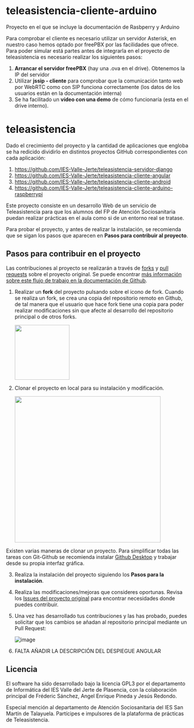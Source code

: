 # teleasistencia-cliente-arduino

Proyecto en el que se incluye la documentación de Rasbperry y Arduino

Para comprobar el cliente es necesario utilizar un servidor Asterisk, en nuestro caso hemos optado por freePBX por las facilidades que ofrece. Para poder simular está partes antes de integrarla en el proyecto de teleasistencia es necesario realizar los siguientes pasos:
1. **Arrancar el servidor freePBX** (hay una .ova en el drive). Obtenemos la IP del servidor
2. Utilizar **jssip - cliente** para comprobar que la comunicación tanto web por WebRTC como con SIP funciona correctamente (los datos de los usuarios están en la documentación interna)
3. Se ha facilitado un **vídeo con una demo** de cómo funcionaría (esta en el drive interno).

# teleasistencia
Dado el crecimiento del proyecto y la cantidad de aplicaciones que engloba se ha redicido dividirlo en distintos proyectos GitHub correspondientes con cada aplicación:
1. https://github.com/IES-Valle-Jerte/teleasistencia-servidor-django
2. https://github.com/IES-Valle-Jerte/teleasistencia-cliente-angular
3. https://github.com/IES-Valle-Jerte/teleasistencia-cliente-android
4. https://github.com/IES-Valle-Jerte/teleasistencia-cliente-arduino-raspberrypi

Este proyecto consiste en un desarrollo Web de un servicio de Teleasistencia para que los alumnos del FP de Atención Sociosanitaria puedan realizar prácticas en el aula como si de un entorno real se tratase.

Para probar el proyecto, y antes de realizar la instalación, se recomienda que se sigan los pasos que aparecen en **Pasos para contribuir al proyecto**. 

## Pasos para contribuir en el proyecto

Las contribuciones al proyecto se realizarán a través de [forks](https://docs.github.com/en/github/getting-started-with-github/quickstart/fork-a-repo) y [pull requests](https://docs.github.com/en/github/collaborating-with-pull-requests/proposing-changes-to-your-work-with-pull-requests/about-pull-requests) sobre el proyecto original. Se puede encontrar [más información sobre este flujo de trabajo en la documentación de Github](https://docs.github.com/en/github/collaborating-with-pull-requests).

1. Realizar un **fork** del proyecto pulsando sobre el icono de fork. Cuando se realiza un fork, se crea una copia del repositorio remoto en Github, de tal manera que el usuario que hace fork tiene una copia para poder realizar modificaciones sin que afecte al desarrollo del repositorio principal o de otros forks.

    <img src="https://user-images.githubusercontent.com/3669279/122238595-8c6e1780-cec0-11eb-8388-561c7ad3d250.png" width="150">

2. Clonar el proyecto en local para su instalación y modificación. 

    <img src="https://user-images.githubusercontent.com/3669279/122239016-e242bf80-cec0-11eb-854c-936d8433b8ea.png" width="400">

Existen varias maneras de clonar un proyecto. Para simplificar todas las tareas con Git-Github se recomienda instalar [Github Desktop](https://desktop.github.com/) y trabajar desde su propia interfaz gráfica.

3. Realiza la instalación del proyecto siguiendo los **Pasos para la instalación**.
4. Realiza las modificaciones/mejoras que consideres oportunas. Revisa los [Issues del proyecto original](https://github.com/IES-Valle-Jerte/teleasistencia_navalmoral/issues) para encontrar necesidades donde puedes contribuir.     
5. Una vez has desarrollado tus contribuciones y las has probado, puedes solicitar que los cambios se añadan al repositorio principal mediante un Pull Request:

    ![image](https://user-images.githubusercontent.com/3669279/122243564-824e1800-cec4-11eb-9cd6-e93938341098.png)

6. FALTA AÑADIR LA DESCRIPCIÓN DEL DESPIEGUE ANGULAR

## Licencia

El software ha sido desarrollado bajo la licencia GPL3 por el departamento de Informática del IES Valle del Jerte de Plasencia, con la colaboración principal de Fréderic Sánchez, Angel Enrique Pineda y Jesús Redondo.

Especial mención al departamento de Atención Sociosanitaria del IES San Martín de Talayuela. Partícipes e impulsores de la plataforma de prácticas de Teleasistencia. 
